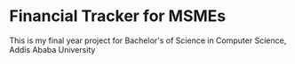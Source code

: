 # Financial Tracker for MSMEs

This is my final year project for Bachelor's of Science in Computer Science, Addis Ababa University
